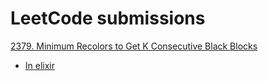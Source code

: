 # LeetCode submissions

[2379. Minimum Recolors to Get K Consecutive Black Blocks](https://leetcode.com/problems/minimum-recolors-to-get-k-consecutive-black-blocks/description/)
* [In elixir](https://github.com/Bazeltsev-k/LeetCode/tree/master/minimum_recolors/elixir)